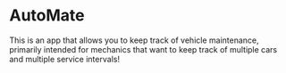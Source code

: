 # AutoMate
This is an app that allows you to keep track of vehicle maintenance, primarily intended for mechanics that want to keep track of multiple cars and multiple service intervals!
  
  
 
 
 
    
  
  
